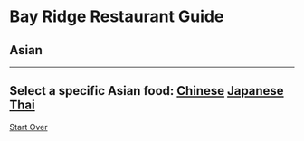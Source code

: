 # Bay Ridge Restaurant Guide
## Asian
---
Select a specific Asian food:
[Chinese](/chinese.md)
[Japanese](/japanese.md)
[Thai](/thai.md)
---
[Start Over](../home.md)
